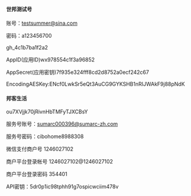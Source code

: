#### 世邦测试号

账号：testsummer@sina.com

密码：a123456700

gh\_4c1b7ba1f2a2

AppID\(应用ID\)wx978554c1f3a96852

AppSecret\(应用密钥\)7f935e324fff8cd2d8752a0ecf242c67

EncodingAESKey:ENcf0LwkSr5eQt3AuCG9GYKSHB1nRIJWAkF9j88pNdK

#### 邦客生活

ou7XVjjk70jRivnHbTMFyTJXCBsY

服务号账号：sumarc000396@sumarc-zh.com

服务号密码：cibohome8988308

微信支付商户号    1246027102

商户平台登录帐号    1246027102@1246027102

商户平台登录密码    354401

API密钥：5dr0p1ic98tphh91g7ospicwciim478v

